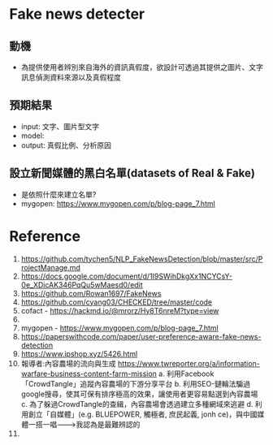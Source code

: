 # Fake news detecter
## 動機
* 為提供使用者辨別來自海外的資訊真假度，欲設計可透過其提供之圖片、文字訊息偵測資料來源以及真假程度
## 預期結果
* input: 文字、圖片型文字
* model: 
* output: 真假比例、分析原因


## 設立新聞媒體的黑白名單(datasets of Real & Fake)
* 是依照什麼來建立名單?
* mygopen: https://www.mygopen.com/p/blog-page_7.html

# Reference
1. https://github.com/tychen5/NLP_FakeNewsDetection/blob/master/src/ProjectManage.md
2. https://docs.google.com/document/d/1I9SWihDkgXx1NCYCsY-0e_XDicAK346PqQu5wMaesd0/edit
3. https://github.com/Rowan1697/FakeNews
4. https://github.com/cyang03/CHECKED/tree/master/code
5. cofact - https://hackmd.io/@mrorz/Hy8T6nreM?type=view
6. 
7. mygopen - https://www.mygopen.com/p/blog-page_7.html
8. https://paperswithcode.com/paper/user-preference-aware-fake-news-detection
9. https://www.ipshop.xyz/5426.html
10. 報導者:內容農場的流向與生成 https://www.twreporter.org/a/information-warfare-business-content-farm-mission
    a. 利用Facebook「CrowdTangle」追蹤內容農場的下游分享平台
    b. 利用SEO-鏈輪法騙過google搜尋，使其可保有排序極高的效果，讓使用者更容易點選到內容農場
    c. 為了躲過CrowdTangle的查緝，內容農場會透過建立多種網域來逃避
    d. 利用創立「自媒體」(e.g. BLUEPOWER, 觸極者, 庶民起義, jonh ce)，與中國媒體一搭一唱--->我認為是最難辨認的
11. 
